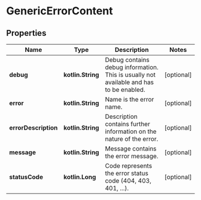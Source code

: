 
# GenericErrorContent

## Properties
| Name | Type | Description | Notes |
| ------------ | ------------- | ------------- | ------------- |
| **debug** | **kotlin.String** | Debug contains debug information. This is usually not available and has to be enabled. |  [optional] |
| **error** | **kotlin.String** | Name is the error name. |  [optional] |
| **errorDescription** | **kotlin.String** | Description contains further information on the nature of the error. |  [optional] |
| **message** | **kotlin.String** | Message contains the error message. |  [optional] |
| **statusCode** | **kotlin.Long** | Code represents the error status code (404, 403, 401, ...). |  [optional] |



